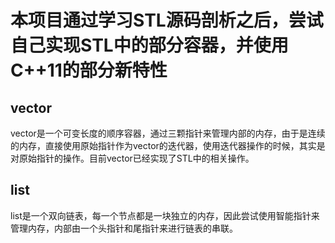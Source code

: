 # 本项目通过学习STL源码剖析之后，尝试自己实现STL中的部分容器，并使用C++11的部分新特性 
## vector
vector是一个可变长度的顺序容器，通过三颗指针来管理内部的内存，由于是连续的内存，直接使用原始指针作为vector的迭代器，使用迭代器操作的时候，其实是对原始指针的操作。目前vector已经实现了STL中的相关操作。
## list 
list是一个双向链表，每一个节点都是一块独立的内存，因此尝试使用智能指针来管理内存，内部由一个头指针和尾指针来进行链表的串联。


